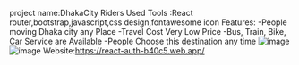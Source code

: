 project name:DhakaCity Riders
Used Tools :React router,bootstrap,javascript,css design,fontawesome icon
Features:
-People moving Dhaka city any Place
-Travel Cost Very Low Price
-Bus, Train, Bike, Car Service are Available
-People Choose this destination any time 
![image](https://user-images.githubusercontent.com/36205825/116653335-cafb5180-a9a8-11eb-9d03-e5682da3e272.png)
![image](https://user-images.githubusercontent.com/36205825/116653369-d6e71380-a9a8-11eb-8ec7-b1c6b6405c4d.png)
Website:https://react-auth-b40c5.web.app/

